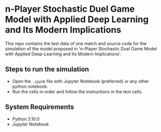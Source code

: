 # n-Player Stochastic Duel Game Model with Applied Deep Learning and Its Modern Implications
This repo contains the test data of one match and source code for the simulation of the model proposed in 'n-Player Stochastic Duel Game Model with Applied Deep-Learning and Its Modern Implications'.

## Steps to run the simulation
- Open the `.ipynb` file with Jupyter Notebook (preferred) or any other python notebook.
- Run the cells in order and follow the instructions in the text cells.

## System Requirements
- Python 3.10.0
- Jupyter Notebook
